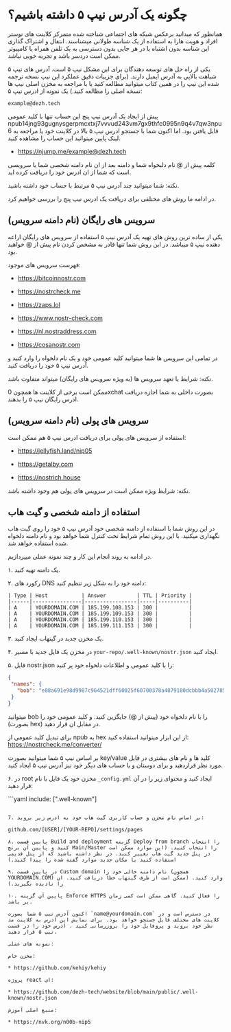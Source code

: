 # چگونه یک آدرس نیپ ۵ داشته باشیم؟

همانطور که میدانید برعکس شبکه های اجتماعی شناخته شده متمرکز کلاینت های نوستر افراد و هویت هارا به استفاده از یک شناسه طولانی میشناسند. انتقال و اشتراک گذاری این شناسه بدون اشتباه یا در هر جایی بدون دسترسی به یک تلفن همراه یا کامپیوتر ممکن است دردسر باشد و تجربه خوبی نباشد.

یکی از راه حل های توسعه دهندگان برای این مشکل نیپ ۵ است. آدرس های نیپ ۵ شباهت بالایی به آدرس ایمیل دارند. (برای جزییات دقیق عملکرد این نیپ نسخه ترجمه شده این نیپ را در همین کتاب میتوانید مطالعه کنید یا با مراجعه به مخزن اصلی نیپ ها نسخه اصلی را مطالعه کنید.) یک نمونه از ادرس نیپ ۵:

```example@dezh.tech```

پیش از ایجاد یک آدرس نیپ پنج این حساب تنها با کلید عمومی npub14jng93gugnysgerpmcxtxj7vvvud243vm7gx9thfc0995n9q4v7qw3npu6 قابل یافتن بود. اما اکنون شما با جستجو ادرس نیپ ۵ بالا در کلاینت خود یا مراجعه به لینک پایین میتوانید این حساب را مشاهده کنید.

* https://njump.me/example@dezh.tech

کلمه پیش از @ نام دلبخواه شما و دامنه بعد از ان نام دامنه شخصی شما یا سرویسی است که شما از ان ادرس خود را دریافت کرده اید.

نکته: شما میتوانید چند آدرس نیپ ۵ مرتبط با حساب خود داشته باشید.

در ادامه ما روش های مختلفی برای دریافت یک ادرس نیپ پنج را بررسی خواهیم کرد.

## سرویس های رایگان (نام دامنه سرویس)

یکی از ساده ترین روش های تهیه یک آدرس نیپ ۵ استفاده از سرویس های رایگان اراعه دهنده نیپ ۵ میباشد. در این روش شما تنها قادر به مشخص کردن نام پیش از @ خواهید بود.

فهرست سرویس های موجود:

* https://bitcoinnostr.com

* https://nostrcheck.me

* https://zaps.lol

* https://www.nostr-check.com

* https://nl.nostraddress.com

* https://cosanostr.com

در تمامی این سرویس ها شما میتوانید کلید عمومی خود و یک نام دلخواه را وارد کنید و آدرس نیپ ۵ خود را دریافت کنید. 

نکته: شرایط یا تعهد سرویس ها (به ویژه سرویس های رایگان) میتواند متفاوت باشد.

ممکن است برخی از کلاینت ها همچون 0xchat بصورت داخلی به شما اجازه دریافت ادرس رایگان نیپ ۵ را بدهند.

## سرویس های پولی (نام دامنه سرویس)

استفاده از سرویس های پولی برای دریافت ادرس نیپ ۵ هم ممکن است:

* https://jellyfish.land/nip05

* https://getalby.com

* https://nostrich.house

 نکته: شرایط ویژه ممکن است در سرویس های پولی هم وجود داشته باشد.

 ## استفاده از دامنه شخصی و گیت هاب

 در این روش شما با استفاده از دامنه شخصی خود آدرس نیپ ۵ خود را روی گیت هاب نگهداری میکنید. با این روش تمام شرایط تحت کنترل شما خواهد بود و نام دامنه دلخواه شده استفاده خواهد شد.

 در ادامه به روند انجام این کار و چند نمونه عملی میپردازیم.

 ۱. یک دامنه تهیه کنید.

 ۲. رکورد های DNS دامنه خود را به شکل زیر تنظیم کنید:

 ```
 | Type | Host           | Answer          | TTL | Priority |
|------|----------------|-----------------|-----|----------|
| A    | YOURDOMAIN.COM | 185.199.108.153 | 300 |          |
| A    | YOURDOMAIN.COM | 185.199.109.153 | 300 |          |
| A    | YOURDOMAIN.COM | 185.199.110.153 | 300 |          |
| A    | YOURDOMAIN.COM | 185.199.111.153 | 300 |          |
```

۳. یک مخزن جدید در گیتهاب ایجاد کنید.

 ۴. در مخزن یک فایل جدید با مسیر `your-repo/.well-known/nostr.json‍` ایجاد کنید.

 ۵. فایل nostr.json را با کلید عمومی و اطلاعات دلخواه خود پر کنید:

 ```json
 {
  "names": {
    "bob": "e88a691e98d9987c964521dff60025f60700378a4879180dcbbb4a5027850411"
  }
}
```
میتوانید bob را با نام دلخواه خود (پیش از @) جایگزین کنید. و کلید عمومی خود را (بصورت hex) در مقابل ان قرار دهید.

برای تبدیل کلید عمومی از npub به hex  از این ابزار میتوانید استفاده کنید: https://nostrcheck.me/converter/

بر اساس نیپ ۵ شما میتوانید بصورت key/value کلید ها و نام های بیشتری در فایل مورد نظر قراردهید و برای دوستان و یا حساب های دیگر خود نیز آدرس نیپ ۵ ایجاد کنید.

۶. در root مخزن خود یک فایل با نام `_config.yml‍` ایجاد کنید و محتوای زیر را در آن قرار دهید:

‍‍‍```yaml
include: [".well-known"]
```

7. بر اساس نام مخزن و حساب کاربری گیت هاب خود به ادرس زیر بروید:

github.com/[USER]/[YOUR-REPO]/settings/pages

۸. پایین قسمت Build and deployment گزینه Deploy from branch را انتخاب کنید و پایین آن برنچ Main/Master را انتخاب کنید. (این موارد ممکن است در پنل جدید گیت هاب تغییر کنند. در نظر داشته باشید که از پنل قدیمی استفاده کنید یا مکان جدید موارد گفته شده را پیدا کنید.)

۹. در پایین قسمت Custom domain نام دامنه خالی خود را (همچون YOURDOMAIN.COM) وارد کنید. (ممکن است از طرف گیتهاب خطا دریافت کنید. ان را نادیده بگیرید.)

۱۰. پایین آن گزینه Enforce HTTPS را فعال کنید. گاهی ممکن است کمی زمان بر باشد.

اکنون آدرس نیپ ۵ شما بصورت `name@yourdomain.com` در دسترس است و در کلاینت های مختلف قابل جستجو خواهد بود. برای نمایش این آدرس به کلاینت مد نظر خود بروید و پروفایل خود را بروزرسانی کنید . ادرس خود را در قسمت نیپ ۵ قرار دهید.

نمونه های عملی:

مخزن خام:

* https://github.com/kehiy/kehiy

پروژه react ای:

* https://github.com/dezh-tech/website/blob/main/public/.well-known/nostr.json

منبع اصلی آموزش: 

* https://nvk.org/n00b-nip5
